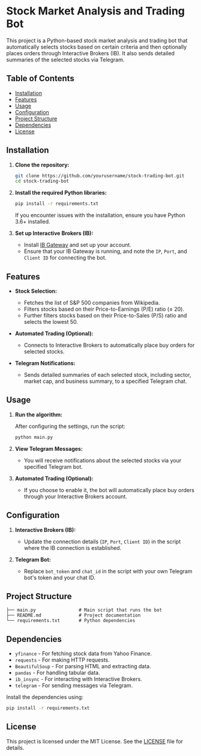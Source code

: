 
# **Stock Market Analysis and Trading Bot**

This project is a Python-based stock market analysis and trading bot that automatically selects stocks based on certain criteria and then optionally places orders through Interactive Brokers (IB). It also sends detailed summaries of the selected stocks via Telegram.

## **Table of Contents**

- [Installation](#installation)
- [Features](#features)
- [Usage](#usage)
- [Configuration](#configuration)
- [Project Structure](#project-structure)
- [Dependencies](#dependencies)
- [License](#license)

## **Installation**

1. **Clone the repository:**

   ```bash
   git clone https://github.com/yourusername/stock-trading-bot.git
   cd stock-trading-bot
   ```

2. **Install the required Python libraries:**

   ```bash
   pip install -r requirements.txt
   ```

   If you encounter issues with the installation, ensure you have Python 3.6+ installed.

3. **Set up Interactive Brokers (IB):**
   - Install [IB Gateway](https://www.interactivebrokers.com/en/index.php?f=16457) and set up your account.
   - Ensure that your IB Gateway is running, and note the `IP`, `Port`, and `Client ID` for connecting the bot.

## **Features**

- **Stock Selection:**
  - Fetches the list of S&P 500 companies from Wikipedia.
  - Filters stocks based on their Price-to-Earnings (P/E) ratio (≤ 20).
  - Further filters stocks based on their Price-to-Sales (P/S) ratio and selects the lowest 50.
  
- **Automated Trading (Optional):**
  - Connects to Interactive Brokers to automatically place buy orders for selected stocks.
  
- **Telegram Notifications:**
  - Sends detailed summaries of each selected stock, including sector, market cap, and business summary, to a specified Telegram chat.

## **Usage**

1. **Run the algorithm:**

   After configuring the settings, run the script:

   ```bash
   python main.py
   ```

2. **View Telegram Messages:**
   - You will receive notifications about the selected stocks via your specified Telegram bot.

3. **Automated Trading (Optional):**
   - If you choose to enable it, the bot will automatically place buy orders through your Interactive Brokers account.

## **Configuration**

1. **Interactive Brokers (IB):**
   - Update the connection details (`IP`, `Port`, `Client ID`) in the script where the IB connection is established.

2. **Telegram Bot:**
   - Replace `bot_token` and `chat_id` in the script with your own Telegram bot's token and your chat ID.

## **Project Structure**

```
├── main.py                # Main script that runs the bot
├── README.md              # Project documentation
└── requirements.txt       # Python dependencies
```

## **Dependencies**

- `yfinance` - For fetching stock data from Yahoo Finance.
- `requests` - For making HTTP requests.
- `BeautifulSoup` - For parsing HTML and extracting data.
- `pandas` - For handling tabular data.
- `ib_insync` - For interacting with Interactive Brokers.
- `telegram` - For sending messages via Telegram.

Install the dependencies using:

```bash
pip install -r requirements.txt
```

## **License**

This project is licensed under the MIT License. See the [LICENSE](LICENSE) file for details.
